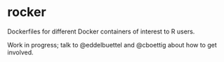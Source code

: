 
rocker
======

Dockerfiles for different Docker containers of interest to R users.

Work in progress; talk to @eddelbuettel and @cboettig about how to get involved.
